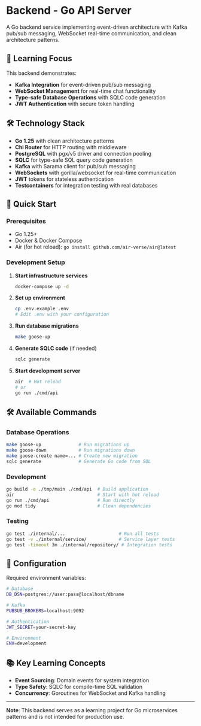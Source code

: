 # Backend - Go API Server

A Go backend service implementing event-driven architecture with Kafka pub/sub messaging, WebSocket real-time communication, and clean architecture patterns.

## 🎯 Learning Focus

This backend demonstrates:

- **Kafka Integration** for event-driven pub/sub messaging
- **WebSocket Management** for real-time chat functionality
- **Type-safe Database Operations** with SQLC code generation
- **JWT Authentication** with secure token handling

## 🛠️ Technology Stack

- **Go 1.25** with clean architecture patterns
- **Chi Router** for HTTP routing with middleware
- **PostgreSQL** with pgx/v5 driver and connection pooling
- **SQLC** for type-safe SQL query code generation
- **Kafka** with Sarama client for pub/sub messaging
- **WebSockets** with gorilla/websocket for real-time communication
- **JWT** tokens for stateless authentication
- **Testcontainers** for integration testing with real databases

## 🚀 Quick Start

### Prerequisites

- Go 1.25+
- Docker & Docker Compose
- Air (for hot reload): `go install github.com/air-verse/air@latest`

### Development Setup

1. **Start infrastructure services**

   ```bash
   docker-compose up -d
   ```

2. **Set up environment**

   ```bash
   cp .env.example .env
   # Edit .env with your configuration
   ```

3. **Run database migrations**

   ```bash
   make goose-up
   ```

4. **Generate SQLC code** (if needed)

   ```bash
   sqlc generate
   ```

5. **Start development server**
   ```bash
   air  # Hot reload
   # or
   go run ./cmd/api
   ```

## 🛠️ Available Commands

### Database Operations

```bash
make goose-up              # Run migrations up
make goose-down            # Run migrations down
make goose-create name=... # Create new migration
sqlc generate              # Generate Go code from SQL
```

### Development

```bash
go build -o ./tmp/main ./cmd/api  # Build application
air                               # Start with hot reload
go run ./cmd/api                  # Run directly
go mod tidy                       # Clean dependencies
```

### Testing

```bash
go test ./internal/...                    # Run all tests
go test -v ./internal/service/            # Service layer tests
go test -timeout 3m ./internal/repository/ # Integration tests
```

## 🔧 Configuration

Required environment variables:

```bash
# Database
DB_DSN=postgres://user:pass@localhost/dbname

# Kafka
PUBSUB_BROKERS=localhost:9092

# Authentication
JWT_SECRET=your-secret-key

# Environment
ENV=development
```

## 📚 Key Learning Concepts

- **Event Sourcing**: Domain events for system integration
- **Type Safety**: SQLC for compile-time SQL validation
- **Concurrency**: Goroutines for WebSocket and Kafka handling

---

**Note**: This backend serves as a learning project for Go microservices patterns and is not intended for production use.
